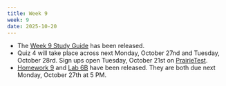 ```yaml
---
title: Week 9
week: 9
date: 2025-10-20
---
```


- The [Week 9 Study Guide](/assets/guides/fall25/week09.pdf) has been released.
- Quiz 4 will take place across next Monday, October 27nd and Tuesday, October 28rd. Sign ups open Tuesday, October 21st on [PrairieTest](https://us.prairietest.com/pt). 
- [Homework 9](http://prob140.datahub.berkeley.edu/hub/user-redirect/git-pull?repo=https://github.com/prob140/materials-fa25&branch=main&subPath=hw/Homework_09.ipynb) and [Lab 6B](http://prob140.datahub.berkeley.edu/hub/user-redirect/git-pull?repo=https://github.com/prob140/materials-fa25&branch=main&subPath=lab/Lab_06.ipynb) have been released. They are both due next Monday, October 27th at 5 PM.
